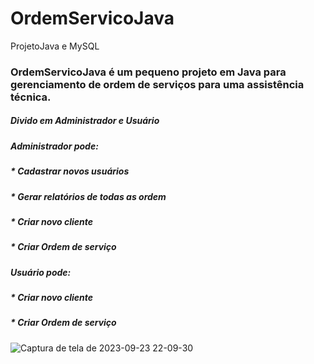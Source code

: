 # OrdemServicoJava
ProjetoJava e MySQL

### OrdemServicoJava é um pequeno projeto em Java para gerenciamento de ordem de serviços para uma assistência técnica.
##### Divido em Administrador e Usuário

##### Administrador pode: 
##### * Cadastrar novos usuários
##### * Gerar relatórios de todas as ordem 
##### * Criar novo cliente
##### * Criar Ordem de serviço

##### Usuário pode: 
##### * Criar novo cliente
##### * Criar Ordem de serviço

![Captura de tela de 2023-09-23 22-09-30](https://github.com/DayMartin/OrdemServicoJava/assets/69700069/e5bb8ce4-3f6b-477c-bfd4-edfaef9d22a6)



